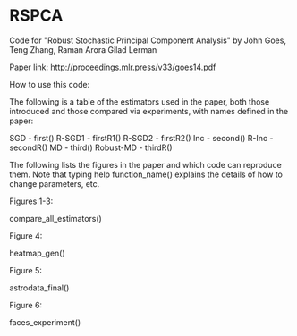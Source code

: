 # RSPCA

Code for "Robust Stochastic Principal Component Analysis" by John Goes, Teng Zhang, Raman Arora Gilad Lerman

Paper link: http://proceedings.mlr.press/v33/goes14.pdf

How to use this code:

The following is a table of the estimators used in the paper, both those introduced and those compared via experiments, with names defined in the paper:

SGD - first()
R-SGD1 - firstR1()
R-SGD2 - firstR2()
Inc - second()
R-Inc - secondR()
MD - third()
Robust-MD - thirdR()


The following lists the figures in the paper and which code can reproduce them. Note that typing help function_name() explains the details of how to change parameters, etc.

Figures 1-3: 

compare_all_estimators()  

Figure 4:

heatmap_gen()

Figure 5:

astrodata_final()

Figure 6:

faces_experiment()


